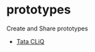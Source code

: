 # prototypes
Create and Share prototypes

- [Tata CLiQ](https://akhilarjun.github.io/prototypes/tatacliq)
